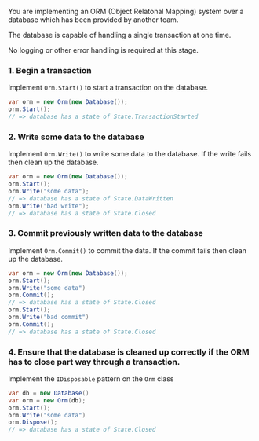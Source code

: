 You are implementing an ORM (Object Relatonal Mapping) system over a database which has been provided by another team.

The database is capable of handling a single transaction at one time.

No logging or other error handling is required at this stage.

### 1. Begin a transaction

Implement `Orm.Start()` to start a transaction on the database.

```csharp
var orm = new Orm(new Database());
orm.Start();
// => database has a state of State.TransactionStarted
```

### 2. Write some data to the database

Implement `Orm.Write()` to write some data to the database. If the write fails then clean up the database.

```csharp
var orm = new Orm(new Database());
orm.Start();
orm.Write("some data");
// => database has a state of State.DataWritten
orm.Write("bad write");
// => database has a state of State.Closed
```

### 3. Commit previously written data to the database

Implement `Orm.Commit()` to commit the data. If the commit fails then clean up the database.

```csharp
var orm = new Orm(new Database());
orm.Start();
orm.Write("some data")
orm.Commit();
// => database has a state of State.Closed
orm.Start();
orm.Write("bad commit")
orm.Commit();
// => database has a state of State.Closed
```

### 4. Ensure that the database is cleaned up correctly if the ORM has to close part way through a transaction.

Implement the `IDisposable` pattern on the `Orm` class

```csharp
var db = new Database()
var orm = new Orm(db);
orm.Start();
orm.Write("some data")
orm.Dispose();
// => database has a state of State.Closed
```
